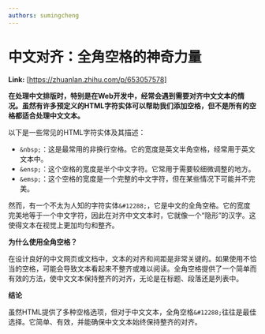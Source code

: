 ```yaml
---
authors: sumingcheng
---
```

# 中文对齐：全角空格的神奇力量



 **Link:** [https://zhuanlan.zhihu.com/p/653057578]



**在处理中文排版时，特别是在Web开发中，经常会遇到需要对齐中文文本的情况。虽然有许多预定义的HTML字符实体可以帮助我们添加空格，但不是所有的空格都适合处理中文文本。**

以下是一些常见的HTML字符实体及其描述：

* `&nbsp;`：这是最常用的非换行空格。它的宽度是英文半角空格，经常用于英文文本中。
* `&ensp;`：这个空格的宽度是半个中文字符。它常用于需要较细微调整的地方。
* `&emsp;`：这个空格的宽度是一个完整的中文字符，但在某些情况下可能并不完美。

然而，有一个不太为人知的字符实体`&#12288;`，它是中文的全角空格。它的宽度完美地等于一个中文字符，因此在对齐中文文本时，它就像一个“隐形”的汉字。这使得文本在视觉上更加均匀和整齐。

**为什么使用全角空格？**

在设计良好的中文网页或文档中，文本的对齐和间距是非常关键的。如果使用不恰当的空格，可能会导致文本看起来不整齐或难以阅读。全角空格提供了一个简单而有效的方法，使中文文本保持整齐的对齐，无论是在标题、段落还是列表中。

**结论**

虽然HTML提供了多种空格选项，但对于中文文本，全角空格`&#12288;`往往是最佳选择。它简单、有效，并能确保中文文本始终保持整齐的对齐。

